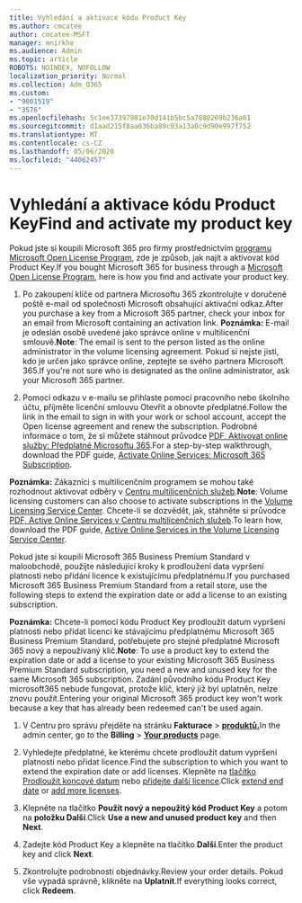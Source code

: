 ```yaml
---
title: Vyhledání a aktivace kódu Product Key
ms.author: cmcatee
author: cmcatee-MSFT
manager: mnirkhe
ms.audience: Admin
ms.topic: article
ROBOTS: NOINDEX, NOFOLLOW
localization_priority: Normal
ms.collection: Adm_O365
ms.custom:
- "9001519"
- "3576"
ms.openlocfilehash: 5c1ee37397981e70d141b5bc5a7880209b236a61
ms.sourcegitcommit: d1aad215f8aa636ba89c93a13a0c9d90e997f752
ms.translationtype: MT
ms.contentlocale: cs-CZ
ms.lasthandoff: 05/06/2020
ms.locfileid: "44062457"
---
```

# <a name="find-and-activate-my-product-key"></a><span data-ttu-id="0ee11-102">Vyhledání a aktivace kódu Product Key</span><span class="sxs-lookup"><span data-stu-id="0ee11-102">Find and activate my product key</span></span>

<span data-ttu-id="0ee11-103">Pokud jste si koupili Microsoft 365 pro firmy prostřednictvím [programu Microsoft Open License Program](https://go.microsoft.com/fwlink/p/?LinkID=613298), zde je způsob, jak najít a aktivovat kód Product Key.</span><span class="sxs-lookup"><span data-stu-id="0ee11-103">If you bought Microsoft 365 for business through a [Microsoft Open License Program](https://go.microsoft.com/fwlink/p/?LinkID=613298), here is how you find and activate your product key.</span></span>

1. <span data-ttu-id="0ee11-104">Po zakoupení klíče od partnera Microsoftu 365 zkontrolujte v doručené poště e-mail od společnosti Microsoft obsahující aktivační odkaz.</span><span class="sxs-lookup"><span data-stu-id="0ee11-104">After you purchase a key from a Microsoft 365 partner, check your inbox for an email from Microsoft containing an activation link.</span></span>  <span data-ttu-id="0ee11-105">**Poznámka:** E-mail je odeslán osobě uvedené jako správce online v multilicenční smlouvě.</span><span class="sxs-lookup"><span data-stu-id="0ee11-105">**Note**: The email is sent to the person listed as the online administrator in the volume licensing agreement.</span></span>  <span data-ttu-id="0ee11-106">Pokud si nejste jisti, kdo je určen jako správce online, zeptejte se svého partnera Microsoft 365.</span><span class="sxs-lookup"><span data-stu-id="0ee11-106">If you're not sure who is designated as the online administrator, ask your Microsoft 365 partner.</span></span>

2. <span data-ttu-id="0ee11-107">Pomocí odkazu v e-mailu se přihlaste pomocí pracovního nebo školního účtu, přijměte licenční smlouvu Otevřít a obnovte předplatné.</span><span class="sxs-lookup"><span data-stu-id="0ee11-107">Follow the link in the email to sign in with your work or school account, accept the Open license agreement and renew the subscription.</span></span>  <span data-ttu-id="0ee11-108">Podrobné informace o tom, že si můžete stáhnout průvodce [PDF, Aktivovat online služby: Předplatné Microsoftu 365](https://go.microsoft.com/fwlink/p/?LinkId=618100).</span><span class="sxs-lookup"><span data-stu-id="0ee11-108">For a step-by-step walkthrough, download the PDF guide, [Activate Online Services: Microsoft 365 Subscription](https://go.microsoft.com/fwlink/p/?LinkId=618100).</span></span> 

<span data-ttu-id="0ee11-109">**Poznámka:** Zákazníci s multilicenčním programem se mohou také rozhodnout aktivovat odběry v [Centru multilicenčních služeb](https://go.microsoft.com/fwlink/p/?LinkID=282016).</span><span class="sxs-lookup"><span data-stu-id="0ee11-109">**Note**: Volume licensing customers can also choose to activate subscriptions in the [Volume Licensing Service Center](https://go.microsoft.com/fwlink/p/?LinkID=282016).</span></span>  <span data-ttu-id="0ee11-110">Chcete-li se dozvědět, jak, stáhněte si průvodce [PDF, Active Online Services v Centru multilicenčních služeb](https://go.microsoft.com/fwlink/p/?LinkId=618096).</span><span class="sxs-lookup"><span data-stu-id="0ee11-110">To learn how, download the PDF guide, [Active Online Services in the Volume Licensing Service Center](https://go.microsoft.com/fwlink/p/?LinkId=618096).</span></span>

<span data-ttu-id="0ee11-111">Pokud jste si koupili Microsoft 365 Business Premium Standard v maloobchodě, použijte následující kroky k prodloužení data vypršení platnosti nebo přidání licence k existujícímu předplatnému.</span><span class="sxs-lookup"><span data-stu-id="0ee11-111">If you purchased Microsoft 365 Business Premium Standard from a retail store, use the following steps to extend the expiration date or add a license to an existing subscription.</span></span>

<span data-ttu-id="0ee11-112">**Poznámka:** Chcete-li pomocí kódu Product Key prodloužit datum vypršení platnosti nebo přidat licenci ke stávajícímu předplatnému Microsoft 365 Business Premium Standard, potřebujete pro stejné předplatné Microsoft 365 nový a nepoužívaný klíč.</span><span class="sxs-lookup"><span data-stu-id="0ee11-112">**Note**: To use a product key to extend the expiration date or add a license to your existing Microsoft 365 Business Premium Standard subscription, you need a new and unused key for the same Microsoft  365 subscription.</span></span>  <span data-ttu-id="0ee11-113">Zadání původního kódu Product Key microsoft365 nebude fungovat, protože klíč, který již byl uplatněn, nelze znovu použít.</span><span class="sxs-lookup"><span data-stu-id="0ee11-113">Entering your original Microsoft  365 product key won't work because a key that has already been redeemed can't be used again.</span></span>

1. <span data-ttu-id="0ee11-114">V Centru pro správu přejděte na stránku **Fakturace** > **[produktů.](https://go.microsoft.com/fwlink/p/?linkid=842054)**</span><span class="sxs-lookup"><span data-stu-id="0ee11-114">In the admin center, go to the **Billing** > **[Your products](https://go.microsoft.com/fwlink/p/?linkid=842054)** page.</span></span>

2. <span data-ttu-id="0ee11-115">Vyhledejte předplatné, ke kterému chcete prodloužit datum vypršení platnosti nebo přidat licence.</span><span class="sxs-lookup"><span data-stu-id="0ee11-115">Find the subscription to which you want to extend the expiration date or add licenses.</span></span>  <span data-ttu-id="0ee11-116">Klepněte na [tlačítko Prodloužit koncové datum](https://go.microsoft.com/fwlink/p/?linkid=842054) nebo [přidejte další licence](https://go.microsoft.com/fwlink/p/?linkid=842054).</span><span class="sxs-lookup"><span data-stu-id="0ee11-116">Click [extend end date](https://go.microsoft.com/fwlink/p/?linkid=842054) or [add more licenses](https://go.microsoft.com/fwlink/p/?linkid=842054).</span></span>

3. <span data-ttu-id="0ee11-117">Klepněte na tlačítko **Použít nový a nepoužitý kód Product Key** a potom na **položku Další**.</span><span class="sxs-lookup"><span data-stu-id="0ee11-117">Click **Use a new and unused product key** and then **Next**.</span></span>

4. <span data-ttu-id="0ee11-118">Zadejte kód Product Key a klepněte na tlačítko **Další**.</span><span class="sxs-lookup"><span data-stu-id="0ee11-118">Enter the product key and click **Next**.</span></span>

5. <span data-ttu-id="0ee11-119">Zkontrolujte podrobnosti objednávky.</span><span class="sxs-lookup"><span data-stu-id="0ee11-119">Review your order details.</span></span>  <span data-ttu-id="0ee11-120">Pokud vše vypadá správně, klikněte na **Uplatnit**.</span><span class="sxs-lookup"><span data-stu-id="0ee11-120">If everything looks correct, click **Redeem**.</span></span>